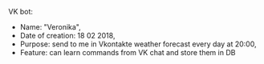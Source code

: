 VK bot:
  - Name: "Veronika",
  - Date of creation: 18 02 2018,
  - Purpose: send to me in Vkontakte weather forecast every day at 20:00,
  - Feature: can learn commands from VK chat and store them in DB
  